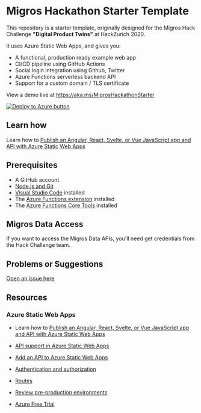 # Migros Hackathon Starter Template 

This repository is a starter template, originally designed for the Migros Hack Challenge __"Digital Product Twins"__ at HackZurich 2020.

It uses Azure Static Web Apps, and gives you:
- A functional, production ready example web app
- CI/CD pipeline using GitHub Actions 
- Social login integration using Github, Twitter
- Azure Functions serverless backend API
- Support for a custom domain / TLS certificate


View a demo live at <https://aka.ms/MigrosHackathonStarter>

[![Deploy to Azure button](https://aka.ms/deploytoazurebutton)](https://portal.azure.com/?feature.customportal=false#create/Microsoft.StaticApp)

## Learn how

Learn how to [Publish an Angular, React, Svelte, or Vue JavaScript app and API with Azure Static Web Apps](https://docs.microsoft.com/en-us/learn/modules/publish-app-service-static-web-app-api/)




## Prerequisites

- A GitHub account
- [Node.js and Git](https://nodejs.org/)
- [Visual Studio Code](https://code.visualstudio.com/) installed
- The [Azure Functions extension](https://marketplace.visualstudio.com/items?itemName=ms-azuretools.vscode-azurefunctions) installed
- The [Azure Functions Core Tools](https://docs.microsoft.com/azure/azure-functions/functions-run-local) installed


## Migros Data Access
If you want to access the Migros Data APIs, you'll need get credentials from the Hack Challenge team.


## Problems or Suggestions

[Open an issue here](https://github.com/faxg/retail-starter/issues)

## Resources

### Azure Static Web Apps

- Learn how to [Publish an Angular, React, Svelte, or Vue JavaScript app and API with Azure Static Web Apps](https://docs.microsoft.com/learn/modules/publish-app-service-static-web-app-api)
- [API support in Azure Static Web Apps](https://docs.microsoft.com/azure/static-web-apps/apis)
- [Add an API to Azure Static Web Apps](https://docs.microsoft.com/azure/static-web-apps/add-api)
- [Authentication and authorization](https://docs.microsoft.com/azure/static-web-apps/authentication-authorization)
- [Routes](https://docs.microsoft.com/azure/static-web-apps/routes)

- [Review pre-production environments](https://docs.microsoft.com/azure/static-web-apps/review-publish-pull-requests)
- [Azure Free Trial](https://azure.microsoft.com/free/?wt.mc_id=shopathome-github-jopapa)

